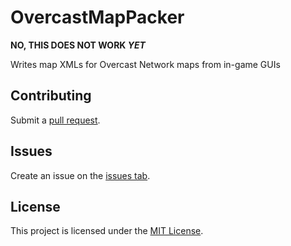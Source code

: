 # OvercastMapPacker
**NO, THIS DOES NOT WORK _YET_**

Writes map XMLs for Overcast Network maps from in-game GUIs

## Contributing
Submit a [pull request](https://github.com/WesJD/OvercastMapPacker/compare).

## Issues
Create an issue on the [issues tab](https://github.com/WesJD/OvercastMapPacker/issues/new).

## License
This project is licensed under the [MIT License](LICENSE.txt). 
